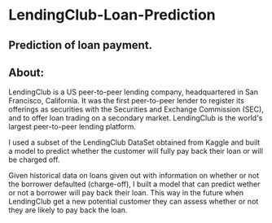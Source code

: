 # LendingClub-Loan-Prediction
Prediction of loan payment.
--------------------------
About:
-----
LendingClub is a US peer-to-peer lending company, headquartered in San Francisco, California. It was the first peer-to-peer lender to register its offerings as securities with the Securities and Exchange Commission (SEC), and to offer loan trading on a secondary market. LendingClub is the world's largest peer-to-peer lending platform.

I used a subset of the LendingClub DataSet obtained from Kaggle and built a model to predict whether the customer will fully pay back their loan or will be charged off.

Given historical data on loans given out with information on whether or not the borrower defaulted (charge-off), I built a model that can predict wether or not a borrower will pay back their loan. This way in the future when LendingClub get a new potential customer they can assess whether or not they are likely to pay back the loan.
